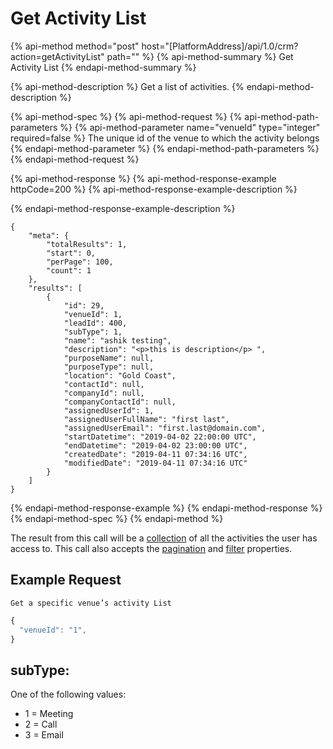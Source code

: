 # Get Activity List

{% api-method method="post" host="\[PlatformAddress\]/api/1.0/crm?action=getActivityList" path="" %}
{% api-method-summary %}
Get Activity List
{% endapi-method-summary %}

{% api-method-description %}
Get a list of activities.
{% endapi-method-description %}

{% api-method-spec %}
{% api-method-request %}
{% api-method-path-parameters %}
{% api-method-parameter name="venueId" type="integer" required=false %}
The unique id of the venue to which the activity belongs
{% endapi-method-parameter %}
{% endapi-method-path-parameters %}
{% endapi-method-request %}

{% api-method-response %}
{% api-method-response-example httpCode=200 %}
{% api-method-response-example-description %}

{% endapi-method-response-example-description %}

```text
{
    "meta": {
        "totalResults": 1,
        "start": 0,
        "perPage": 100,
        "count": 1
    },
    "results": [
        {
            "id": 29,
            "venueId": 1,
            "leadId": 400,
            "subType": 1,
            "name": "ashik testing",
            "description": "<p>this is description</p> ",
            "purposeName": null,
            "purposeType": null,
            "location": "Gold Coast",
            "contactId": null,
            "companyId": null,
            "companyContactId": null,
            "assignedUserId": 1,
            "assignedUserFullName": "first last",
            "assignedUserEmail": "first.last@domain.com",
            "startDatetime": "2019-04-02 22:00:00 UTC",
            "endDatetime": "2019-04-02 23:00:00 UTC",
            "createdDate": "2019-04-11 07:34:16 UTC",
            "modifiedDate": "2019-04-11 07:34:16 UTC"
        }
    ]
}
```
{% endapi-method-response-example %}
{% endapi-method-response %}
{% endapi-method-spec %}
{% endapi-method %}

The result from this call will be a [collection](../getting-started/interpreting-the-response/collections.md) of all the activities the user has access to. This call also accepts the [pagination](../getting-started/interpreting-the-response/pagination.md) and [filter](../getting-started/interpreting-the-response/filtering.md) properties.

## Example Request

`Get a specific venue’s activity List`

```javascript
{
  "venueId": "1",
}
```

## subType:

One of the following values:

* 1 = Meeting
* 2 = Call
* 3 = Email

